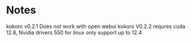 # Notes
kokoro v0.2.1 Does not work with open webui
kokoro V0.2.2 requres cuda 12.8, Nvidia drivers 550 for linux only support up to 12.4